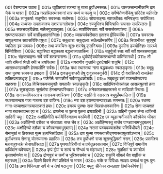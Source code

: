 001  	वैशम्पायन उवाच ||
001a	व्युषितायां रजन्यां तु राजा दुर्योधनस्ततः |
001c	व्यभजत्तान्यनीकानि दश चैकं च भारत ||
002a	नरहस्तिरथाश्वानां सारं मध्यं च फल्गु च |
002c	सर्वेष्वेतेष्वनीकेषु संदिदेश महीपतिः ||
003a	सानुकर्षाः सतूणीराः सवरूथाः सतोमराः |
003c	सोपासङ्गाः सशक्तीकाः सनिषङ्गाः सपोथिकाः ||
004a	सध्वजाः सपताकाश्च सशरासनतोमराः |
004c	रज्जुभिश्च विचित्राभिः सपाशाः सपरिस्तराः ||
005a	सकचग्रहविक्षेपाः सतैलगुडवालुकाः |
005c	साशीविषघटाः सर्वे ससर्जरसपांसवः ||
006a	सघण्टाफलकाः सर्वे वासीवृक्षादनान्विताः |
006c	व्याघ्रचर्मपरीवारा वृताश्च द्वीपिचर्मभिः ||
007a	सवस्तयः सशृङ्गाश्च सप्रासविविधायुधाः |
007c	सकुठाराः सकुद्दालाः सतैलक्षौमसर्पिषः ||
008a	चित्रानीकाः सुवपुषो ज्वलिता इव पावकाः |
008c	तथा कवचिनः शूराः शस्त्रेषु कृतनिश्रमाः ||
009a	कुलीना हययोनिज्ञाः सारथ्ये विनिवेशिताः |
009c	बद्धारिष्टा बद्धकक्ष्या बद्धध्वजपताकिनः ||
010a	चतुर्युजो रथाः सर्वे सर्वे शस्त्रसमायुताः |
010c	संहृष्टवाहनाः सर्वे सर्वे शतशरासनाः ||
011a	धुर्ययोर्हययोरेकस्तथान्यौ पार्ष्णिसारथी |
011c	तौ चापि रथिनां श्रेष्ठौ रथी च हयवित्तथा ||
012a	नगराणीव गुप्तानि दुरादेयानि शत्रुभिः |
012c	आसन्रथसहस्राणि हेममालीनि सर्वशः ||
013a	यथा रथास्तथा नागा बद्धकक्ष्याः स्वलङ्कृताः |
013c	बभूवुः सप्त पुरुषा रत्नवन्त इवाद्रयः ||
014a	द्वावङ्कुशधरौ तेषु द्वावुत्तमधनुर्धरौ |
014c	द्वौ वरासिधरौ राजन्नेकः शक्तिपताकधृक् ||
015a	गजैर्मत्तैः समाकीर्णं सर्वमायुधकोशकैः |
015c	तद्बभूव बलं राजन्कौरव्यस्य सहस्रशः ||
016a	विचित्रकवचामुक्तैः सपताकैः स्वलङ्कृतैः |
016c	सादिभिश्चोपसंपन्ना आसन्नयुतशो हयाः ||
017a	सुसङ्ग्राहाः सुसंतोषा हेमभाण्डपरिच्छदाः |
017c	अनेकशतसाहस्रास्ते च सादिवशे स्थिताः ||
018a	नानारूपविकाराश्च नानाकवचशस्त्रिणः |
018c	पदातिनो नरास्तत्र बभूवुर्हेममालिनः ||
019a	रथस्यासन्दश गजा गजस्य दश वाजिनः |
019c	नरा दश हयस्यासन्पादरक्षाः समन्ततः ||
020a	रथस्य नागाः पञ्चाशन्नागस्यासञ्शतं हयाः |
020c	हयस्य पुरुषाः सप्त भिन्नसंधानकारिणः ||
021a	सेना पञ्चशतं नागा रथास्तावन्त एव च |
021c	दशसेना च पृतना पृतना दशवाहिनी ||
022a	वाहिनी पृतना सेना ध्वजिनी सादिनी चमूः |
022c	अक्षौहिणीति पर्यायैर्निरुक्ताथ वरूथिनी |
022e 	एवं व्यूढान्यनीकानि कौरवेयेण धीमता ||
023a	अक्षौहिण्यो दशैका च संख्याताः सप्त चैव ह |
023c	अक्षौहिण्यस्तु सप्तैव पाण्डवानामभूद्बलम् |
023e 	अक्षौहिण्यो दशैका च कौरवाणामभूद्बलम् ||
024a	नराणां पञ्चपञ्चाशदेषा पत्तिर्विधीयते |
024c	सेनामुखं च तिस्रस्ता गुल्म इत्यभिसञ्ज्ञितः ||
025a	दश गुल्मा गणस्त्वासीद्गणास्त्वयुतशोऽभवन् |
025c	दुर्योधनस्य सेनासु योत्स्यमानाः प्रहारिणः ||
026a	तत्र दुर्योधनो राजा शूरान्बुद्धिमतो नरान् |
026c	प्रसमीक्ष्य महाबाहुश्चक्रे सेनापतींस्तदा ||
027a	पृथगक्षौहिणीनां च प्रणेतॄन्नरसत्तमान् |
027c	विधिपूर्वं समानीय पार्थिवानभ्यषेचयत् ||
028a	कृपं द्रोणं च शल्यं च सैन्धवं च महारथम् |
028c	सुदक्षिणं च काम्बोजं कृतवर्माणमेव च ||
029a	द्रोणपुत्रं च कर्णं च भूरिश्रवसमेव च |
029c	शकुनिं सौबलं चैव बाह्लीकं च महारथम् ||
030a	दिवसे दिवसे तेषां प्रतिवेलं च भारत |
030c	चक्रे स विविधाः सञ्ज्ञाः प्रत्यक्षं च पुनः पुनः ||
031a	तथा विनियताः सर्वे ये च तेषां पदानुगाः |
031c	बभूवुः सैनिका राजन्राज्ञः प्रियचिकीर्षवः ||
